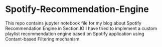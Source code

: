 # Spotify-Recommendation-Engine
This repo contains jupyter notebook file for my blog about Spotify Recommendation Engine in Section.IO
I have tried to implement a custom playlist recommendation engine based on Spotify application using Contant-based Filtering mechanism.
